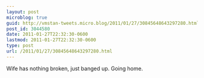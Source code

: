 ```yaml
---
layout: post
microblog: true
guid: http://vmstan-tweets.micro.blog/2011/01/27/30845648643297280.html
post_id: 3044580
date: 2011-01-27T22:32:30-0600
lastmod: 2011-01-27T22:32:30-0600
type: post
url: /2011/01/27/30845648643297280.html
---
```

Wife has nothing broken, just banged up. Going home.
